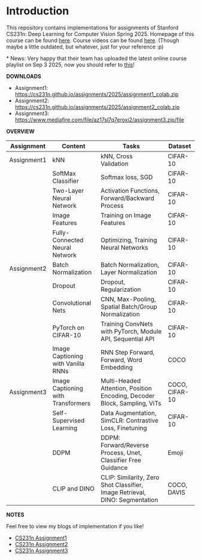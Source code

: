 # Introduction

This repository contains implementations for assignments of Stanford CS231n: Deep Learning for Computer Vision Spring 2025. Homepage of this course can be found [here](https://cs231n.stanford.edu/index.html). Course videos can be found [here](https://www.youtube.com/playlist?list=PL3FW7Lu3i5JvHM8ljYj-zLfQRF3EO8sYv). (Though maybe a little outdated, but whatever, just for your reference :p)

\* News: Very happy that their team has uploaded the latest online course playlist on Sep 3 2025, now you should refer to [this](https://www.youtube.com/playlist?list=PLoROMvodv4rOmsNzYBMe0gJY2XS8AQg16)!  

**DOWNLOADS**

- Assignment1: https://cs231n.github.io/assignments/2025/assignment1_colab.zip
- Assignment2: https://cs231n.github.io/assignments/2025/assignment2_colab.zip
- Assignment3: https://www.mediafire.com/file/az17sl7q7eroxi2/assignment3.zip/file

**OVERVIEW**

| Assignment  | Content                            | Tasks                                                                       | Dataset  |
| ----------- | ---------------------------------- | --------------------------------------------------------------------------- | -------- |
| Assignment1 | kNN                                | kNN, Cross Validation                                                       | CIFAR-10 |
|             | SoftMax Classifier                 | Softmax loss, SGD                                                           | CIFAR-10 |
|             | Two-Layer Neural Network           | Activation Functions, Forward/Backward Process                              | CIFAR-10 |
|             | Image Features                     | Training on Image Features                                                  | CIFAR-10 |
|             | Fully-Connected Neural Network     | Optimizing, Training Neural Networks                                        | CIFAR-10 |
| Assignment2 | Batch Normalization                | Batch Normalization, Layer Normalization                                    | CIFAR-10 |
|             | Dropout                            | Dropout, Regularization                                                     | CIFAR-10 |
|             | Convolutional Nets                 | CNN, Max-Pooling, Spatial Batch/Group Normalization                         | CIFAR-10 |
|             | PyTorch on CIFAR-10                | Training ConvNets with PyTorch, Module API, Sequential API                  | CIFAR-10 |
|             | Image Captioning with Vanilla RNNs | RNN Step Forward, Forward, Word Embedding                                   | COCO     |
| Assignment3 | Image Captioning with Transformers | Multi-Headed Attention, Position Encoding, Decoder Block, Sampling, ViTs    | COCO, CIFAR-10|
|             | Self-Supervised Learning           | Data Augmentation, SimCLR: Contrastive Loss, Finetuning                     | CIFAR-10 |
|             | DDPM                               | DDPM: Forward/Reverse Process, Unet, Classifier Free Guidance               | Emoji    |
|             | CLIP and DINO                      | CLIP: Similarity, Zero Shot Classifier, Image Retrieval, DINO: Segmentation | COCO, DAVIS|

**NOTES**

Feel free to view my blogs of implementation if you like!

- [CS231n Assignment1](https://zhuanlan.zhihu.com/p/1932835102196475401)
- [CS231n Assignment2](https://zhuanlan.zhihu.com/p/1935711302770205125)
- [CS231n Assignment3](https://zhuanlan.zhihu.com/p/1939293340622390307)
